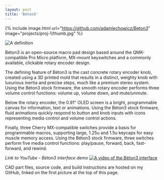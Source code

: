 ```yaml
---
layout: post
title: 'Béton3'
---
```


{% include image.html url="https://github.com/adamlechowicz/Beton3" image="projects/proj-1/thumb.jpg" %}

![A definition](https://camo.githubusercontent.com/bbb8544bcfb6d5c1cbdc390aa84ad528d830603b/68747470733a2f2f6164616d6c6563686f7769637a2e6769746875622e696f2f6173736574732f696d672f70726f6a656374732f70726f6a2d312f646566696e6974696f6e312e706e67)

Béton3 is an open-source macro pad design based around the QMK-compatible Pro Micro platform, MX-mount keyswitches and a commonly available, clickable rotary encoder design.

The defining feature of Béton3 is the cast concrete rotary encoder knob, created using a 3D printed mold that results in a distinct, weighty knob with luxurious inertia and precise steps, much like a premium stereo system. Using the Béton3 stock firmware, the smooth rotary encoder performs three volume control functions: volume up, volume down, and mute/unmute.

Below the rotary encoder, the 0.91" OLED screen is a bright, programmable canvas for information, text or animations. Using the Béton3 stock firmware, fluid animations quickly respond to button and knob inputs with icons representing media control and volume control actions.

Finally, three Cherry MX-compatible switches provide a basis for programmable macros, supporting large, 1.25u and 1.5u keycaps for easy muscle memory access. Using the Béton3 stock firmware, three switches perform five media control functions: play/pause, forward, back, fast-forward, and rewind.

*Link to YouTube - Béton3 interface demo*
[![A video of the Béton3 interface](https://img.youtube.com/vi/9jtD4WeTKok/0.jpg)](https://www.youtube.com/watch?v=9jtD4WeTKok)

CAD part files, source code, and build instructions are hosted on my GitHub, linked on the first picture at the top of this page.